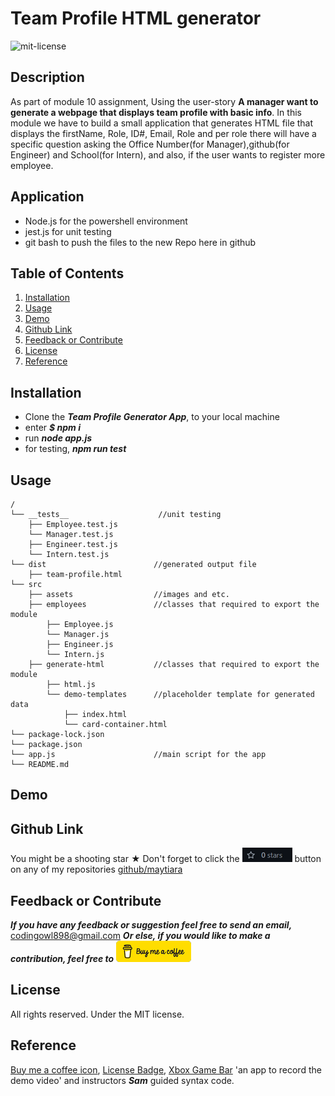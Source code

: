 # Team Profile HTML generator
![mit-license](https://img.shields.io/badge/license-MIT-yellowgreen)

## Description
As part of module 10 assignment, Using the user-story **A manager want to generate a webpage that displays team profile with basic info**.
In this module we have to build a small application that generates HTML file that displays the firstName, Role, ID#, Email, Role and per role there will have a specific question asking the Office Number(for Manager),github(for Engineer) and School(for Intern), and also, if the user wants to register more employee.

## Application
- Node.js for the powershell environment
- jest.js for unit testing
- git bash to push the files to the new Repo here in github

## Table of Contents
1. [Installation](#installation)
2. [Usage](#usage)
3. [Demo](#demo)
3. [Github Link](#github-link)
4. [Feedback or Contribute](#feedback-or-contribute)
5. [License](#license)
6. [Reference](#reference)

## Installation
* Clone the ***Team Profile Generator App***, to your local machine
* enter ***$ npm i***
* run ***node app.js***
* for testing, ***npm run test***

## Usage

```
/
└── __tests__                    //unit testing
    ├── Employee.test.js
    └── Manager.test.js
    ├── Engineer.test.js
    └── Intern.test.js
└── dist                        //generated output file
    ├── team-profile.html
└── src
    ├── assets                  //images and etc.
    ├── employees               //classes that required to export the module     
        ├── Employee.js
        └── Manager.js
        ├── Engineer.js
        └── Intern.js
    ├── generate-html           //classes that required to export the module     
        ├── html.js
        └── demo-templates      //placeholder template for generated data
            ├── index.html
            └── card-container.html
└── package-lock.json
└── package.json
└── app.js                      //main script for the app
└── README.md
```

## Demo

## Github Link
You might be a shooting star &#9733; Don't forget to click the ![star-button](src/assets/star-btn.png) button on any of my repositories [github/maytiara](https://github.com/maytiara)

## Feedback or Contribute
***If you have any feedback or suggestion feel free to send an email,*** codingowl898@gmail.com
***Or else, if you would like to make a contribution, feel free to*** ![buy-me-a-coffee](src/assets/buy-me-a-coffee_opt.png) 

## License
All rights reserved. Under the MIT license.

## Reference
[Buy me a coffee icon](https://www.buymeacoffee.com/downloads), [License Badge](https://shields.io/), [Xbox Game Bar](https://apps.microsoft.com/store/detail/xbox-game-bar/9NZKPSTSNW4P?hl=en-au&gl=AU) 'an app to record the demo video' and instructors ***Sam*** guided syntax code.

